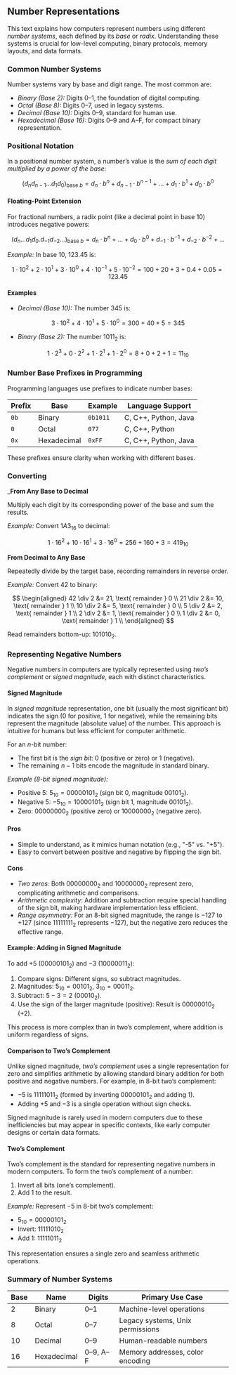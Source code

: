 
## Number Representations

This text explains how computers represent numbers using different *number systems*, each defined
by its *base* or *radix*. Understanding these systems is crucial for low-level computing, binary
protocols, memory layouts, and data formats.

### Common Number Systems

Number systems vary by base and digit range. The most common are:

- *Binary (Base 2):* Digits 0–1, the foundation of digital computing.
- *Octal (Base 8):* Digits 0–7, used in legacy systems.
- *Decimal (Base 10):* Digits 0–9, standard for human use.
- *Hexadecimal (Base 16):* Digits 0–9 and A–F, for compact binary representation.


### Positional Notation

In a positional number system, a number’s value is the *sum of each digit multiplied by a power of the base*:

```math
(d_n d_{n-1} \dots d_1 d_0)_{\text{base } b} = d_n \cdot b^n + d_{n-1} \cdot b^{n-1} + \dots + d_1 \cdot b^1 + d_0 \cdot b^0
```

#### Floating-Point Extension

For fractional numbers, a radix point (like a decimal point in base 10) introduces negative powers:

```math
(d_n \dots d_1 d_0 . d_{-1} d_{-2} \dots)_{\text{base } b} = d_n \cdot b^n + \dots + d_0 \cdot b^0 + d_{-1} \cdot b^{-1} + d_{-2} \cdot b^{-2} + \dots
```

*Example:* In base 10, $123.45$ is:

$$1 \cdot 10^2 + 2 \cdot 10^1 + 3 \cdot 10^0 + 4 \cdot 10^{-1} + 5 \cdot 10^{-2} = 100 + 20 + 3 + 0.4 + 0.05 = 123.45$$


#### Examples

- *Decimal (Base 10):* The number 345 is:

$$3 \cdot 10^2 + 4 \cdot 10^1 + 5 \cdot 10^0 = 300 + 40 + 5 = 345$$

- *Binary (Base 2):* The number $1011_2$ is:

$$1 \cdot 2^3 + 0 \cdot 2^2 + 1 \cdot 2^1 + 1 \cdot 2^0 = 8 + 0 + 2 + 1 = 11_{10}$$


### Number Base Prefixes in Programming

Programming languages use prefixes to indicate number bases:

| Prefix   | Base         | Example   | Language Support       |
|----------|--------------|-----------|------------------------|
| `0b`     | Binary       | `0b1011`  | C, C++, Python, Java   |
| `0`      | Octal        | `077`     | C, C++, Python         |
| `0x`     | Hexadecimal  | `0xFF`    | C, C++, Python, Java   |

These prefixes ensure clarity when working with different bases.


### Converting

___From Any Base to Decimal__

Multiply each digit by its corresponding power of the base and sum the results.

*Example:* Convert $1A3_{16}$ to decimal:

$$1 \cdot 16^2 + 10 \cdot 16^1 + 3 \cdot 16^0 = 256 + 160 + 3 = 419_{10}$$


__From Decimal to Any Base__

Repeatedly divide by the target base, recording remainders in reverse order.

*Example:* Convert 42 to binary:

$$
\begin{aligned}
42 \div 2 &= 21, \text{ remainder } 0 \\
21 \div 2 &= 10, \text{ remainder } 1 \\
10 \div 2 &= 5, \text{ remainder } 0 \\
5 \div 2 &= 2, \text{ remainder } 1 \\
2 \div 2 &= 1, \text{ remainder } 0 \\
1 \div 2 &= 0, \text{ remainder } 1 \\
\end{aligned}
$$

Read remainders bottom-up: $101010_2$.


### Representing Negative Numbers

Negative numbers in computers are typically represented using *two’s complement* or *signed magnitude*, each with distinct characteristics.


#### Signed Magnitude

In *signed magnitude* representation, one bit (usually the most significant bit) indicates the sign (0 for positive, 1 for negative), while the remaining bits represent the magnitude (absolute value) of the number. This approach is intuitive for humans but less efficient for computer arithmetic.

For an $n$-bit number:
- The first bit is the *sign bit*: $0$ (positive or zero) or $1$ (negative).
- The remaining $n-1$ bits encode the magnitude in standard binary.

*Example (8-bit signed magnitude):*
- Positive 5: $5_{10} = 00000101_2$ (sign bit 0, magnitude $00101_2$).
- Negative 5: $-5_{10} = 10000101_2$ (sign bit 1, magnitude $00101_2$).
- Zero: $00000000_2$ (positive zero) or $10000000_2$ (negative zero).

#### Pros
- Simple to understand, as it mimics human notation (e.g., "-5" vs. "+5").
- Easy to convert between positive and negative by flipping the sign bit.

#### Cons
- *Two zeros:* Both $00000000_2$ and $10000000_2$ represent zero, complicating arithmetic and comparisons.
- *Arithmetic complexity:* Addition and subtraction require special handling of the sign bit, making hardware implementation less efficient.
- *Range asymmetry:* For an 8-bit signed magnitude, the range is $-127$ to $+127$ (since $11111111_2$ represents $-127$), but the negative zero reduces the effective range.


#### Example: Adding in Signed Magnitude

To add $+5$ ($00000101_2$) and $-3$ ($10000011_2$):
1. Compare signs: Different signs, so subtract magnitudes.
2. Magnitudes: $5_{10} = 00101_2$, $3_{10} = 00011_2$.
3. Subtract: $5 - 3 = 2$ ($00010_2$).
4. Use the sign of the larger magnitude (positive): Result is $00000010_2$ ($+2$).

This process is more complex than in two’s complement, where addition is uniform regardless of signs.


#### Comparison to Two’s Complement

Unlike signed magnitude, *two’s complement* uses a single representation for zero and simplifies arithmetic by allowing standard binary addition for both positive and negative numbers. For example, in 8-bit two’s complement:
- $-5$ is $11111011_2$ (formed by inverting $00000101_2$ and adding 1).
- Adding $+5$ and $-3$ is a single operation without sign checks.

Signed magnitude is rarely used in modern computers due to these inefficiencies but may appear in specific contexts, like early computer designs or certain data formats.


#### Two’s Complement

Two’s complement is the standard for representing negative numbers in modern computers. To form the two’s complement of a number:
1. Invert all bits (one’s complement).
2. Add 1 to the result.

*Example:* Represent $-5$ in 8-bit two’s complement:
- $5_{10} = 00000101_2$
- Invert: $11111010_2$
- Add 1: $11111011_2$

This representation ensures a single zero and seamless arithmetic operations.


### Summary of Number Systems

| Base | Name        | Digits       | Primary Use Case                     |
|------|-------------|--------------|--------------------------------------|
| 2    | Binary      | 0–1          | Machine-level operations             |
| 8    | Octal       | 0–7          | Legacy systems, Unix permissions     |
| 10   | Decimal     | 0–9          | Human-readable numbers               |
| 16   | Hexadecimal | 0–9, A–F     | Memory addresses, color encoding     |


